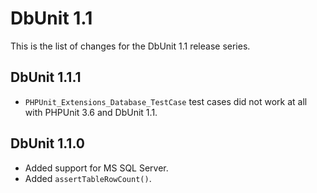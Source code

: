 DbUnit 1.1
==========

This is the list of changes for the DbUnit 1.1 release series.

DbUnit 1.1.1
-------------

* `PHPUnit_Extensions_Database_TestCase` test cases did not work at all with PHPUnit 3.6 and DbUnit 1.1.

DbUnit 1.1.0
-------------

* Added support for MS SQL Server.
* Added `assertTableRowCount()`.
